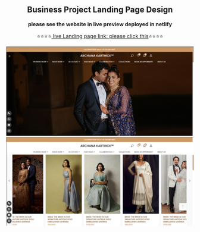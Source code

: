 <div align="center">
 <h2>Business Project Landing Page Design</h2>


**please see the website in live preview deployed in netlify**

⭐⭐⭐⭐[ live Landing page link: please click this](https://uidesignbs.netlify.app/)⭐⭐⭐⭐

![Landing page Look](Assets/images/BusinessPage_UI.png)
![Landing Page Look](Assets/images/ss2.png)
</div>
